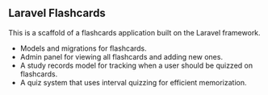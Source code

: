 ## Laravel Flashcards

This is a scaffold of a flashcards application built on the Laravel framework.  

- Models and migrations for flashcards.  
- Admin panel for viewing all flashcards and adding new ones.
- A study records model for tracking when a user should be quizzed on flashcards.
- A quiz system that uses interval quizzing for efficient memorization.